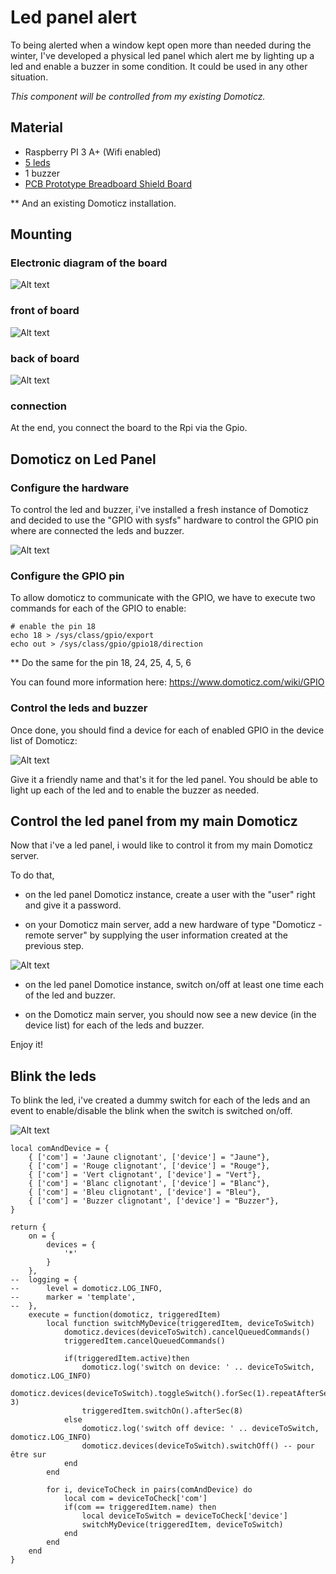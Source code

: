 # Led panel alert
To being alerted when a window kept open more than needed during the winter, I've developed a physical led panel which alert me by lighting up a led and enable a buzzer in some condition.
It could be used in any other situation.

*This component will be controlled from my existing Domoticz.*

## Material
- Raspberry PI 3 A+ (Wifi enabled)
- [5 leds](https://www.amazon.fr/gp/product/B077SDNZHT/ref=ppx_yo_dt_b_asin_title_o08_s00?ie=UTF8&psc=1)
- 1 buzzer
- [PCB Prototype Breadboard Shield Board](https://www.amazon.fr/gp/product/B08C4XLT44/ref=ppx_yo_dt_b_asin_title_o07_s00?ie=UTF8&psc=1)

** And an existing Domoticz installation.

## Mounting

### Electronic diagram of the board
![Alt text](electronic_scheme.png)

### front of board
![Alt text](front.png)

### back of board
![Alt text](back.png)

### connection
At the end, you connect the board to the Rpi via the Gpio.

## Domoticz on Led Panel
### Configure the hardware
To control the led and buzzer, i've installed a fresh instance of Domoticz and decided to use the "GPIO with sysfs" hardware to control the GPIO pin where are connected the leds and buzzer.

![Alt text](gpio_hardware.png)

### Configure the GPIO pin
To allow domoticz to communicate with the GPIO, we have to execute two commands for each of the GPIO to enable:
```
# enable the pin 18
echo 18 > /sys/class/gpio/export
echo out > /sys/class/gpio/gpio18/direction
```
** Do the same for the pin 18, 24, 25, 4, 5, 6

You can found more information here: https://www.domoticz.com/wiki/GPIO

### Control the leds and buzzer
Once done, you should find a device for each of enabled GPIO in the device list of Domoticz:

![Alt text](device_list.png)

Give it a friendly name and that's it for the led panel. You should be able to light up each of the led and to enable the buzzer as needed.

## Control the led panel from my main Domoticz
Now that i've a led panel, i would like to control it from my main Domoticz server.

To do that, 
* on the led panel Domoticz instance, create a user with the "user" right and give it a password.

* on your Domoticz main server, add a new hardware of type "Domoticz - remote server" by supplying the user information created at the previous step.

![Alt text](domoticz-remote-server.png)

* on the led panel Domotice instance, switch on/off at least one time each of the led and buzzer.

* on the Domoticz main server, you should now see a new device (in the device list) for each of the leds and buzzer.

Enjoy it!

## Blink the leds
To blink the led, i've created a dummy switch for each of the leds and an event to enable/disable the blink when the switch is switched on/off.

![Alt text](switch_blink.png)

```
local comAndDevice = {
    { ['com'] = 'Jaune clignotant', ['device'] = "Jaune"},
    { ['com'] = 'Rouge clignotant', ['device'] = "Rouge"},
    { ['com'] = 'Vert clignotant', ['device'] = "Vert"},
    { ['com'] = 'Blanc clignotant', ['device'] = "Blanc"},
    { ['com'] = 'Bleu clignotant', ['device'] = "Bleu"},
    { ['com'] = 'Buzzer clignotant', ['device'] = "Buzzer"},
}

return {
	on = {
		devices = {
	        '*'
	    }
	},
--	logging = {
--		level = domoticz.LOG_INFO,
--		marker = 'template',
--	},
	execute = function(domoticz, triggeredItem)
		local function switchMyDevice(triggeredItem, deviceToSwitch)
		    domoticz.devices(deviceToSwitch).cancelQueuedCommands()
		    triggeredItem.cancelQueuedCommands()
		    
            if(triggeredItem.active)then
                domoticz.log('switch on device: ' .. deviceToSwitch, domoticz.LOG_INFO)
                domoticz.devices(deviceToSwitch).toggleSwitch().forSec(1).repeatAfterSec(1, 3)
                triggeredItem.switchOn().afterSec(8)
            else
                domoticz.log('switch off device: ' .. deviceToSwitch, domoticz.LOG_INFO)
                domoticz.devices(deviceToSwitch).switchOff() -- pour être sur
            end
        end
		
		for i, deviceToCheck in pairs(comAndDevice) do
            local com = deviceToCheck['com']
		    if(com == triggeredItem.name) then
		        local deviceToSwitch = deviceToCheck['device']
		        switchMyDevice(triggeredItem, deviceToSwitch)     
		    end
        end
	end
}
```